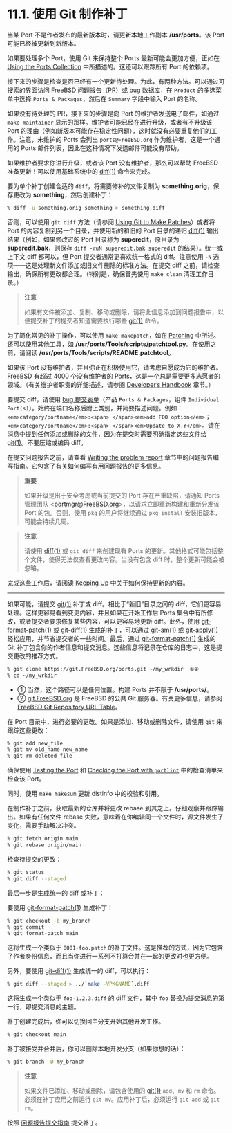 # 11.1. 使用 Git 制作补丁

当某 Port 不是作者发布的最新版本时，请更新本地工作副本 **/usr/ports**。该 Port 可能已经被更新到新版本。

如果要处理多个 Port，使用 Git 来保持整个 Ports 最新可能会更加方便，正如在 [Using the Ports Collection](https://docs.freebsd.org/en/books/handbook/ports#ports-using) 中所描述的。这还可以跟踪所有 Port 的依赖项。

接下来的步骤是检查是否已经有一个更新待处理。为此，有两种方法。可以通过可搜索的界面访问 [FreeBSD 问题报告（PR）或 bug 数据库](https://bugs.freebsd.org/search/)，在 `Product` 的多选菜单中选择 `Ports & Packages`，然后在 `Summary` 字段中输入 Port 的名称。

如果没有待处理的 PR，接下来的步骤是向 Port 的维护者发送电子邮件，如通过 `make maintainer` 显示的那样。维护者可能已经在进行升级，或者有不升级该 Port 的理由（例如新版本可能存在稳定性问题），这时就没有必要重复他们的工作。注意，未维护的 Ports 会列出 `ports@FreeBSD.org` 作为维护者，这是一个通用的 Ports 邮件列表，因此在这种情况下发送邮件可能没有帮助。

如果维护者要求你进行升级，或者该 Port 没有维护者，那么可以帮助 FreeBSD 准备更新！可以使用基础系统中的 [diff(1)](https://man.freebsd.org/cgi/man.cgi?query=diff&sektion=1&format=html) 命令来完成。

要为单个补丁创建合适的 `diff`，将需要修补的文件复制为 **something.orig**，保存更改为 **something**，然后创建补丁：

```sh
% diff -u something.orig something > something.diff
```

否则，可以使用 `git diff` 方法（请参阅 [Using Git to Make Patches](https://docs.freebsd.org/en/books/porters-handbook/upgrading/#git-diff)）或者将 Port 的内容复制到另一个目录，并使用新的和旧的 Port 目录的递归 [diff(1)](https://man.freebsd.org/cgi/man.cgi?query=diff&sektion=1&format=html) 输出结果（例如，如果修改过的 Port 目录称为 **superedit**，原目录为 **superedit.bak**，则保存 `diff -ruN superedit.bak superedit` 的结果）。统一或上下文 diff 都可以，但 Port 提交者通常更喜欢统一格式的 diff。注意使用 `-N` 选项——这是处理新文件添加或旧文件删除的标准方法。在提交 diff 之前，请检查输出，确保所有更改都合理。（特别是，确保首先使用 `make clean` 清理工作目录。）

>**注意**
>
>如果有文件被添加、复制、移动或删除，请将此信息添加到问题报告中，以便提交补丁的提交者知道需要执行哪些 [git(1)](https://man.freebsd.org/cgi/man.cgi?query=git&sektion=1&format=html) 命令。

为了简化常见的补丁操作，可以使用 `make makepatch`，如在 [Patching](https://docs.freebsd.org/en/books/porters-handbook/slow-porting/#slow-patch) 中所述。还可以使用其他工具，如 **/usr/ports/Tools/scripts/patchtool.py**。在使用之前，请阅读 **/usr/ports/Tools/scripts/README.patchtool**。

如果该 Port 没有维护者，并且你正在积极使用它，请考虑自愿成为它的维护者。FreeBSD 有超过 4000 个没有维护者的 Ports，这是一个总是需要更多志愿者的领域。（有关维护者职责的详细描述，请参阅 [Developer’s Handbook](https://docs.freebsd.org/en/books/developers-handbook/#POLICIES-MAINTAINER) 章节。）

要提交 diff，请使用 [bug 提交表单](https://bugs.freebsd.org/submit/)（产品 `Ports & Packages`，组件 `Individual Port(s)`）。始终在端口名称后附上类别，并简要描述问题。例如：`<em>category/portname</em>:<span> </span><em>add FOO option</em>`；`<em>category/portname</em>:<span> </span><em>Update to X.Y</em>`。请在消息中提到任何添加或删除的文件，因为在提交时需要明确指定这些文件给 [git(1)](https://man.freebsd.org/cgi/man.cgi?query=git&sektion=1&format=html)。不要压缩或编码 diff。

在提交问题报告之前，请查看 [Writing the problem report](https://docs.freebsd.org/en/articles/problem-reports/#pr-writing) 章节中的问题报告编写指南。它包含了有关如何编写有用问题报告的更多信息。

>**重要**
>
>如果升级是出于安全考虑或当前提交的 Port 存在严重缺陷，请通知 Ports 管理团队 <[portmgr@FreeBSD.org](mailto:portmgr@FreeBSD.org)>，以请求立即重新构建和重新分发该 Port 的包。否则，使用 `pkg` 的用户将继续通过 `pkg install` 安装旧版本，可能会持续几周。 

>**注意**
>
> 请使用 [diff(1)](https://man.freebsd.org/cgi/man.cgi?query=diff&sektion=1&format=html) 或 `git diff` 来创建现有 Ports 的更新。其他格式可能包括整个文件，使得无法仅查看更改内容。当没有包含 diff 时，整个更新可能会被忽略。 


完成这些工作后，请阅读 [Keeping Up](https://docs.freebsd.org/en/books/porters-handbook/keeping-up/#keeping-up) 中关于如何保持更新的内容。

---

如果可能，请提交 [git(1)](https://man.freebsd.org/cgi/man.cgi?query=git&sektion=1&format=html) 补丁或 diff。相比于“新旧”目录之间的 diff，它们更容易处理。这样更容易看到变更内容，并且如果在开始工作后 Ports 集合中有所修改，或者提交者要求修复某些内容，可以更容易地更新 diff。此外，使用 [git-format-patch(1)](https://man.freebsd.org/cgi/man.cgi?query=git-format-patch&sektion=1&format=html) 或 [git-diff(1)](https://man.freebsd.org/cgi/man.cgi?query=git-diff&sektion=1&format=html) 生成的补丁，可以通过 [git-am(1)](https://man.freebsd.org/cgi/man.cgi?query=git-am&sektion=1&format=html) 或 [git-apply(1)](https://man.freebsd.org/cgi/man.cgi?query=git-apply&sektion=1&format=html) 轻松应用，并节省提交者的一些时间。最后，通过 [git-format-patch(1)](https://man.freebsd.org/cgi/man.cgi?query=git-format-patch&sektion=1&format=html) 生成的 Git 补丁包含你的作者信息和提交消息。这些信息将记录在仓库的日志中，这是提交更改的推荐方式。

```sh
% git clone https://git.FreeBSD.org/ports.git ~/my_wrkdir  ①②
% cd ~/my_wrkdir
```

- ① 当然，这个路径可以是任何位置。构建 Ports 并不限于 **/usr/ports/**。                                                                                                                         
- ② [git.FreeBSD.org](https://git.freebsd.org/) 是 FreeBSD 的公共 Git 服务器。有关更多信息，请参阅 [FreeBSD Git Repository URL Table](https://docs.freebsd.org/en/books/handbook/mirrors#git-url-table)。 

在 Port 目录中，进行必要的更改。如果是添加、移动或删除文件，请使用 `git` 来跟踪这些更改：

```sh
% git add new_file
% git mv old_name new_name
% git rm deleted_file
```

确保使用 [Testing the Port](https://docs.freebsd.org/en/books/porters-handbook/quick-porting/#porting-testing) 和 [Checking the Port with `portlint`](https://docs.freebsd.org/en/books/porters-handbook/quick-porting/#porting-portlint) 中的检查清单来检查该 Port。

同时，使用 `make makesum` 更新 distinfo 中的校验和引用。

在制作补丁之前，获取最新的仓库并将更改 rebase 到其之上。仔细观察并跟踪输出。如果有任何文件 rebase 失败，意味着在你编辑同一个文件时，源文件发生了变化，需要手动解决冲突。

```sh
% git fetch origin main
% git rebase origin/main
```

检查待提交的更改：

```sh
% git status
% git diff --staged
```

最后一步是生成统一的 diff 或补丁：

要使用 [git-format-patch(1)](https://man.freebsd.org/cgi/man.cgi?query=git-format-patch&sektion=1&format=html) 生成补丁：

```sh
% git checkout -b my_branch
% git commit
% git format-patch main
```

这将生成一个类似于 `0001-foo.patch` 的补丁文件。这是推荐的方式，因为它包含了作者身份信息，而且当你进行一系列不打算合并在一起的更改时也更方便。

另外，要使用 [git-diff(1)](https://man.freebsd.org/cgi/man.cgi?query=git-diff&sektion=1&format=html) 生成统一的 diff，可以执行：

```sh
% git diff --staged > ../`make -VPKGNAME`.diff
```

这将生成一个类似于 `foo-1.2.3.diff` 的 diff 文件，其中 `foo` 替换为提交消息的第一行，即提交消息的主题。

补丁创建完成后，你可以切换回主分支开始其他开发工作。

```sh
% git checkout main
```

补丁被接受并合并后，你可以删除本地开发分支（如果你想的话）：

```sh
% git branch -D my_branch
```

>**注意**
>
>  如果文件已添加、移动或删除，请包含使用的 [git(1)](https://man.freebsd.org/cgi/man.cgi?query=git&sektion=1&format=html) `add`、`mv` 和 `rm` 命令。必须在补丁应用之前运行 `git mv`。应用补丁后，必须运行 `git add` 或 `git rm`。

按照 [问题报告提交指南](https://docs.freebsd.org/en/articles/problem-reports/#pr-writing) 提交补丁。
